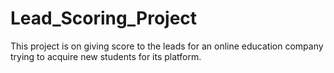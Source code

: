 # Lead_Scoring_Project
This project is on giving score to the leads for an online education company trying to acquire new students for its platform.
